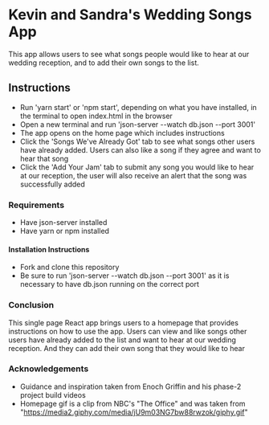 # Kevin and Sandra's Wedding Songs App

This app allows users to see what songs people would like to hear at our wedding reception, and to add their own songs to the list.

## Instructions

- Run 'yarn start' or 'npm start', depending on what you have installed, in the terminal to open index.html in the browser
- Open a new terminal and run 'json-server --watch db.json --port 3001'
- The app opens on the home page which includes instructions
- Click the 'Songs We've Already Got' tab to see what songs other users have already added. Users can also like a song if they agree and want to hear that song
- Click the 'Add Your Jam' tab to submit any song you would like to hear at our reception, the user will also receive an alert that the song was successfully added

### Requirements

- Have json-server installed
- Have yarn or npm installed

#### Installation Instructions
 - Fork and clone this repository
 - Be sure to run 'json-server --watch db.json --port 3001' as it is necessary to have db.json running on the correct port

### Conclusion 

This single page React app brings users to a homepage that provides instructions on how to use the app. Users can view and like songs other users have already added to the list and want to hear at our wedding reception. And they can add their own song that they would like to hear

### Acknowledgements

- Guidance and inspiration taken from Enoch Griffin and his phase-2 project build videos
- Homepage gif is a clip from NBC's "The Office" and was taken from "https://media2.giphy.com/media/jU9m03NG7bw88rwzok/giphy.gif"